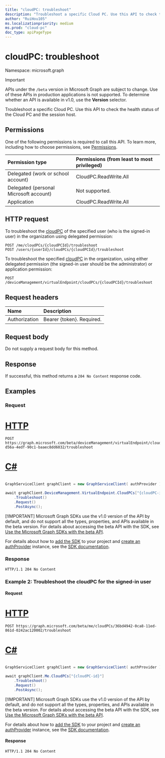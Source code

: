 ```yaml
---
title: "cloudPC: troubleshoot"
description: "Troubleshoot a specific Cloud PC. Use this API to check the health status of the Cloud PC and the session host."
author: "RuiHou105"
ms.localizationpriority: medium
ms.prod: "cloud-pc"
doc_type: apiPageType
---
```


# cloudPC: troubleshoot

Namespace: microsoft.graph

> [!IMPORTANT]
> APIs under the `/beta` version in Microsoft Graph are subject to change. Use of these APIs in production applications is not supported. To determine whether an API is available in v1.0, use the **Version** selector.

Troubleshoot a specific Cloud PC. Use this API to check the health status of the Cloud PC and the session host.

## Permissions

One of the following permissions is required to call this API. To learn more, including how to choose permissions, see [Permissions](/graph/permissions-reference).

|Permission type|Permissions (from least to most privileged)|
|:---|:---|
|Delegated (work or school account)|CloudPC.ReadWrite.All|
|Delegated (personal Microsoft account)|Not supported.|
|Application|CloudPC.ReadWrite.All|

## HTTP request

<!-- {
  "blockType": "ignored"
}
-->

To troubleshoot the [cloudPC](../resources/cloudpc.md) of the specified user (who is the signed-in user) in the organization using delegated permission:

``` http
POST /me/cloudPCs/{cloudPCId}/troubleshoot
POST /users/{userId}/cloudPCs/{cloudPCId}/troubleshoot
```

To troubleshoot the specified [cloudPC](../resources/cloudpc.md) in the organization, using either delegated permission (the signed-in user should be the administrator) or application permission:

``` http
POST /deviceManagement/virtualEndpoint/cloudPCs/{cloudPCId}/troubleshoot
```

## Request headers

|Name|Description|
|:---|:---|
|Authorization|Bearer {token}. Required.|

## Request body

Do not supply a request body for this method.

## Response

If successful, this method returns a `204 No Content` response code.

## Examples

### Request


# [HTTP](#tab/http)
<!-- {
  "blockType": "request",
  "name": "troubleshoot_cloudpc"
}
-->

``` http
POST https://graph.microsoft.com/beta/deviceManagement/virtualEndpoint/cloudPCs/ff4eb6ab-d56a-4edf-90c1-baaec8dd6032/troubleshoot
```

# [C#](#tab/csharp)

```csharp

GraphServiceClient graphClient = new GraphServiceClient( authProvider );

await graphClient.DeviceManagement.VirtualEndpoint.CloudPCs["{cloudPC-id}"]
	.Troubleshoot()
	.Request()
	.PostAsync();

```


 [!IMPORTANT]
 Microsoft Graph SDKs use the v1.0 version of the API by default, and do not support all the types, properties, and APIs available in the beta version. For details about accessing the beta API with the SDK, see [Use the Microsoft Graph SDKs with the beta API](/graph/sdks/use-beta).

 For details about how to [add the SDK](/graph/sdks/sdk-installation) to your project and [create an authProvider](/graph/sdks/choose-authentication-providers) instance, see the [SDK documentation](/graph/sdks/sdks-overview).

### Response

<!-- {
  "blockType": "response",
  "truncated": true
}
-->

``` http
HTTP/1.1 204 No Content
```

### Example 2: Troubleshoot the cloudPC for the signed-in user

#### Request


# [HTTP](#tab/http)
<!-- {
  "blockType": "request",
  "name": "user_troubleshoot_cloudpc"
}
-->

``` http
POST https://graph.microsoft.com/beta/me/cloudPCs/36bd4942-0ca8-11ed-861d-0242ac120002/troubleshoot
```

# [C#](#tab/csharp)

```csharp

GraphServiceClient graphClient = new GraphServiceClient( authProvider );

await graphClient.Me.CloudPCs["{cloudPC-id}"]
	.Troubleshoot()
	.Request()
	.PostAsync();

```


 [!IMPORTANT]
 Microsoft Graph SDKs use the v1.0 version of the API by default, and do not support all the types, properties, and APIs available in the beta version. For details about accessing the beta API with the SDK, see [Use the Microsoft Graph SDKs with the beta API](/graph/sdks/use-beta).

 For details about how to [add the SDK](/graph/sdks/sdk-installation) to your project and [create an authProvider](/graph/sdks/choose-authentication-providers) instance, see the [SDK documentation](/graph/sdks/sdks-overview).

#### Response

<!-- {
  "blockType": "response",
  "truncated": true
}
-->

``` http
HTTP/1.1 204 No Content
```
